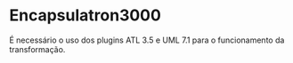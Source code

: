 # Encapsulatron3000

É necessário o uso dos plugins ATL 3.5 e UML 7.1 para o funcionamento da transformação.
